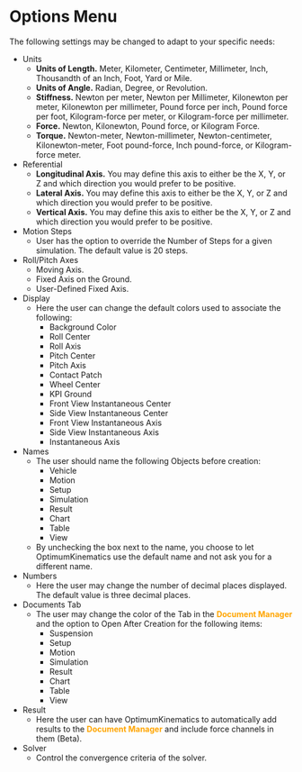 ﻿---
Title: Options Menu
summary: This section contains the information about the Options Menu and the parameters' setup possibilities.
authors:
    - Pedro Brasil
date: 2019/8/29
---

# Options Menu

The following settings may be changed to adapt to your specific needs:

* Units
    * __Units of Length.__ Meter, Kilometer, Centimeter, Millimeter, Inch, Thousandth of an Inch, Foot, Yard or Mile.
    * __Units of Angle.__ Radian, Degree, or Revolution.
    * __Stiffness.__ Newton per meter, Newton per Millimeter, Kilonewton per meter, Kilonewton per millimeter, Pound force per inch, Pound force per foot, Kilogram-force per meter, or Kilogram-force per millimeter.
    * __Force.__  Newton, Kilonewton, Pound force, or Kilogram Force.
    * __Torque.__ Newton-meter, Newton-millimeter, Newton-centimeter, Kilonewton-meter, Foot pound-force, Inch pound-force, or Kilogram-force meter.
* Referential
    * __Longitudinal Axis.__ You may define this axis to either be the X, Y, or Z and which direction you would prefer to be positive.
    * __Lateral Axis.__ You may define this axis to either be the X, Y, or Z and which direction you would prefer to be positive.
    * __Vertical Axis.__ You may define this axis to either be the X, Y, or Z and which direction you would prefer to be positive.
* Motion Steps
    * User has the option to override the Number of Steps for a given simulation. The default value is 20 steps.
* Roll/Pitch Axes
    * Moving Axis.
    * Fixed Axis on the Ground.
    * User-Defined Fixed Axis.
* Display
    * Here the user can change the default colors used to associate the following:
      * Background Color
      * Roll Center
      * Roll Axis
      * Pitch Center
      * Pitch Axis
      * Contact Patch
      * Wheel Center
      * KPI Ground
      * Front View Instantaneous Center
      * Side View Instantaneous Center
      * Front View Instantaneous Axis
      * Side View Instantaneous Axis
      * Instantaneous Axis
* Names
    * The user should name the following Objects before creation: 
      * Vehicle
      * Motion
      * Setup
      * Simulation
      * Result
      * Chart
      * Table
      * View
    * By unchecking the box next to the name, you choose to let OptimumKinematics use the default name and not ask you for a different name.
* Numbers
    * Here the user may change the number of decimal places displayed. The default value is three decimal places.
* Documents Tab
    * The user may change the color of the Tab in the <span style="color:orange"> __Document Manager__ </span> and the option to Open After Creation for the following items:
      * Suspension
      * Setup
      * Motion
      * Simulation
      * Result
      * Chart
      * Table
      * View
* Result
    * Here the user can have OptimumKinematics to automatically add results to the <span style="color:orange"> __Document Manager__ </span> and include force channels in them (Beta).
* Solver
    * Control the convergence criteria of the solver.

